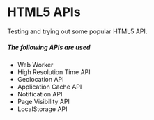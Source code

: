 # HTML5 APIs
Testing and trying out some popular HTML5 API.
##### The following APIs are used
- Web Worker
- High Resolution Time API
- Geolocation API
- Application Cache API
- Notification API
- Page Visibility API
- LocalStorage API
